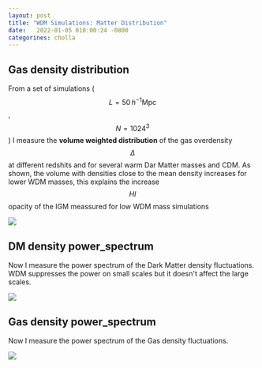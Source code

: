 ```yaml
---
layout: post
title: "WDM Simulations: Matter Distribution"
date:   2022-01-05 010:00:24 -0800
categorines: cholla
---
```


## Gas density distribution

From a set of simulations ($$L=50\,h^{-1}\mathrm{Mpc}$$, $$N=1024^{3}$$) I measure the **volume weighted  distribution** of the gas overdensity $$\Delta$$ at different redshits and for several warm Dar Matter masses and CDM. As shown, the volume with densities close to the mean density increases for lower WDM masses, this explains the increase $$HI$$ opacity of the IGM meassured for low WDM mass simulations

<img src="{{ site.url }}assets/images/wdm_matter_distribution/density_distribution.png">


## DM density power_spectrum

Now I measure the power spectrum of the Dark Matter density fluctuations. WDM suppresses the power on small scales but it doesn't affect the large scales.

<img src="{{ site.url }}assets/images/wdm_matter_distribution/power_spectrum_particles.png">



## Gas density power_spectrum

Now I measure the power spectrum of the Gas density fluctuations.
   
<img src="{{ site.url }}assets/images/wdm_matter_distribution/power_spectrum_hydro.png">


